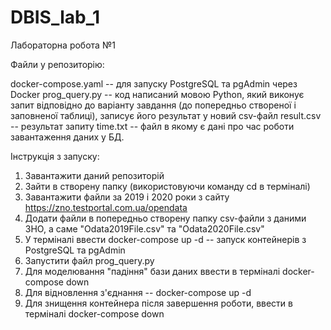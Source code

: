 # DBIS_lab_1

Лабораторна робота №1 

Файли у репозиторію:

docker-compose.yaml -- для запуску PostgreSQL та pgAdmin через Docker
prog_query.py -- код написаний мовою Python, який  виконує запит відповідно до варіанту завдання (до попередньо створеної і заповненої таблиці), 
                 записує його результат у новий csv-файл
result.csv -- результат запиту
time.txt -- файл в якому є дані про час роботи завантаження даних у БД.

Інструкція з запуску:

1. Завантажити даний репозиторій
2. Зайти в створену папку (використовуючи команду cd в терміналі)
3. Завантажити файли за 2019 і 2020 роки з сайту https://zno.testportal.com.ua/opendata 
4. Додати файли в попередньо створену папку csv-файли з даними ЗНО, а саме "Odata2019File.csv" та "Odata2020File.csv"
5. У терміналі ввести docker-compose up -d -- запуск контейнерів з PostgreSQL та pgAdmin
6. Запустити файл prog_query.py 
7. Для моделювання "падіння" бази даних ввести в терміналі docker-compose down
8. Для відновлення з'єднання -- docker-compose up -d
9. Для знищення контейнера після завершення роботи, ввести в терміналі docker-compose down
